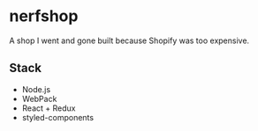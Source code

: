 # nerfshop
A shop I went and gone built because Shopify was too expensive.

## Stack
- Node.js
- WebPack
- React + Redux
- styled-components
